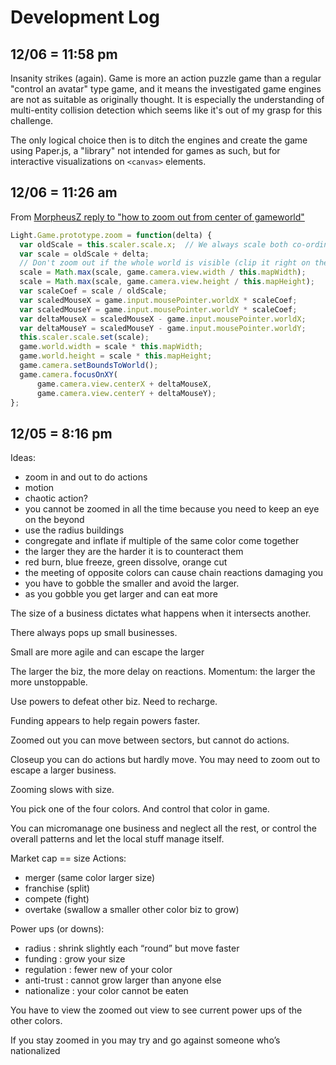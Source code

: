 Development Log
===============

12/06 = 11:58 pm
----------------

Insanity strikes (again). Game is more an action puzzle game than a regular "control an avatar" type game, and it means the investigated game engines are not as suitable as originally thought. It is especially the understanding of multi-entity collision detection which seems like it's out of my grasp for this challenge.

The only logical choice then is to ditch the engines and create the game using Paper.js, a "library" not intended for games as such, but for interactive visualizations on `<canvas>` elements.

12/06 = 11:26 am
----------------

From [MorpheusZ reply to "how to zoom out from center of gameworld"](http://www.html5gamedevs.com/topic/7150-how-to-zoom-out-from-center-of-gameworld/#entry53526)

```js
Light.Game.prototype.zoom = function(delta) {
  var oldScale = this.scaler.scale.x;  // We always scale both co-ordinates equally.
  var scale = oldScale + delta;
  // Don't zoom out if the whole world is visible (clip it right on the edge).
  scale = Math.max(scale, game.camera.view.width / this.mapWidth);
  scale = Math.max(scale, game.camera.view.height / this.mapHeight);
  var scaleCoef = scale / oldScale;
  var scaledMouseX = game.input.mousePointer.worldX * scaleCoef;
  var scaledMouseY = game.input.mousePointer.worldY * scaleCoef;
  var deltaMouseX = scaledMouseX - game.input.mousePointer.worldX;
  var deltaMouseY = scaledMouseY - game.input.mousePointer.worldY;
  this.scaler.scale.set(scale);
  game.world.width = scale * this.mapWidth;
  game.world.height = scale * this.mapHeight;
  game.camera.setBoundsToWorld();
  game.camera.focusOnXY(
      game.camera.view.centerX + deltaMouseX,
      game.camera.view.centerY + deltaMouseY);
};
```

12/05 = 8:16 pm
---------------

Ideas:

- zoom in and out to do actions
- motion
- chaotic action?
- you cannot be zoomed in all the time because you need to keep an eye on the beyond
- use the radius buildings
- congregate and inflate if multiple of the same color come together
- the larger they are the harder it is to counteract them
- red burn, blue freeze, green dissolve, orange cut
- the meeting of opposite colors can cause chain reactions damaging you
- you have to gobble the smaller and avoid the larger.
- as you gobble you get larger and can eat more

The size of a business dictates what happens when it intersects another.

There always pops up small businesses.

Small are more agile and can escape the larger

The larger the biz, the more delay on reactions. Momentum: the larger the more unstoppable.

Use powers to defeat other biz. Need to recharge.

Funding appears to help regain powers faster.

Zoomed out you can move between sectors, but cannot do actions.

Closeup you can do actions but hardly move. You may need to zoom out to escape a larger business.

Zooming slows with size.

You pick one of the four colors. And control that color in game.

You can micromanage one business and neglect all the rest, or control the overall patterns and let the local stuff manage itself.

Market cap == size Actions:
- merger (same color larger size)
- franchise (split)
- compete (fight)
- overtake (swallow a smaller other color biz to grow)

Power ups (or downs):
- radius : shrink slightly each “round” but move faster
- funding : grow your size
- regulation : fewer new of your color
- anti-trust : cannot grow larger than anyone else
- nationalize : your color cannot be eaten

You have to view the zoomed out view to see current power ups of the other colors.

If you stay zoomed in you may try and go against someone who’s nationalized
